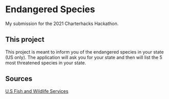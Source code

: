 # Endangered Species
My submission for the 2021 Charterhacks Hackathon.

## This project
This project is meant to inform you of the endangered species in your state (US only). The application will ask you for your state and then will list the  5 most threatened species in your state. 

## Sources
[U.S Fish and Wildlife Services](https://www.fws.gov/endangered/)
